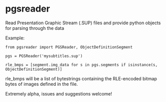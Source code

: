 # pgsreader
Read Presentation Graphic Stream (.SUP) files and provide python objects for parsing through the data


Example:

    from pgsreader import PGSReader, ObjectDefinitionSegment
    
    pgs = PGSReader('mysubtitles.sup')
    
    rle_bmps = [segment.img_data for s in pgs.segments if isinstance(s, ObjectDefinitionSegment)]
    
rle_bmps will be a list of bytestrings containing the RLE-encoded bitmap bytes of images defined in the file.

Extremely alpha, issues and suggestions welcome!
